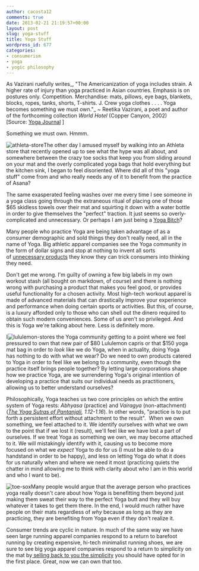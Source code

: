 ```yaml
---
author: cacosta12
comments: true
date: 2013-02-21 21:19:57+00:00
layout: post
slug: yoga-stuff
title: Yoga Stuff
wordpress_id: 677
categories:
- consumerism
- yoga
- yogic philosophy
---
```


As Vazirani ruefully writes_, "The Americanization of yoga includes strain. A higher rate of injury than yoga practiced in Asian countries. Emphasis is on postures only. Competition. Merchandise: mats, pillows, eye bags, blankets, blocks, ropes, tanks, shorts, T-shirts. J. Crew yoga clothes . . . . Yoga becomes something we must own."_ ~ Reetika Vazirani, a poet and author of the forthcoming collection _World Hotel_ (Copper Canyon, 2002) [Source: [Yoga Journal](http://www.yogajournal.com/lifestyle/672) ]

Something we must own. Hmmm.

![athleta-store](http://corinaoffthemat.com/wp-content/uploads/2013/02/athleta-store-300x199.jpeg)The other day I amused myself by walking into an Athleta store that recently opened up to see what the hype was all about, and somewhere between the crazy toe socks that keep you from sliding around on your mat and the overly complicated yoga bags that hold everything but the kitchen sink, I began to feel disoriented. Where did all of this "yoga stuff" come from and who really needs any of it to benefit from the practice of Asana?

<!-- more -->

The same exasperated feeling washes over me every time I see someone in a yoga class going through the extraneous ritual of placing one of those $65 skidless towels over their mat and squirting it down with a water bottle in order to give themselves the "perfect" traction. It just seems so overly-complicated and unnecessary. Or perhaps I am just being a [Yoga Bitch](http://www.amazon.com/gp/product/0307717445/ref=as_li_tf_tl?ie=UTF8&camp=1789&creative=9325&creativeASIN=0307717445&linkCode=as2&tag=fla002-20)?

Many people who practice Yoga are being taken advantage of as a consumer demographic and sold things they don't really need, all in the name of Yoga. Big athletic apparel companies see the Yoga community in the form of dollar signs and stop at nothing to invent all sorts of [unnecessary products](http://www.youtube.com/watch?v=pQPzDcJ57GQ) they know they can trick consumers into thinking they need.

Don't get me wrong. I'm guilty of owning a few big labels in my own workout stash (all bought on markdown, of course) and there is nothing wrong with purchasing a product that makes you feel good, or provides useful functionality for a chosen activity. Most high-tech workout apparel is made of advanced materials that can drastically improve your experience and performance when doing certain sports or activities. But this, of course, is a luxury afforded only to those who can shell out the dinero required to obtain such modern conveniences. Some of us aren't so privileged. And this is Yoga we're talking about here. Less is definitely more.

I![lululemon-store](http://corinaoffthemat.com/wp-content/uploads/2013/02/lululemon-store-300x225.jpeg)s the Yoga community getting to a point where we feel pressured to own that new pair of $80 Lululemon capris or that $150 yoga mat bag in order to _look_ like we do Yoga, when in actuality, doing Yoga has nothing to do with what we wear? Do we need to own products catered to Yoga in order to feel like we belong to a community, even though the practice itself brings people together? By letting large corporations shape how we practice Yoga, are we surrendering Yoga's original intention of developing a practice that suits our individual needs as practitioners, allowing us to better understand ourselves?

Philosophically, Yoga teaches us two core principles on which the entire system of Yoga rests: _Abhyasa_ (practice) and _Vairagya_ (non-attachment) (_[The Yoga Sutras of Pantanjali](http://www.amazon.com/gp/product/1938477073/ref=as_li_tf_tl?ie=UTF8&camp=1789&creative=9325&creativeASIN=1938477073&linkCode=as2&tag=fla002-20), 1.12-1.16_). In other words, "practice is to put forth a persistent effort without attachment to the result".  When we own something, we feel attached to it. We identify ourselves with what we own to the point that if we lost it (result), we'll feel like we have lost a part of ourselves. If we treat Yoga as something we own, we may become attached to it. We will mistakingly identify with it, causing us to become more focused on what we _expect_ Yoga to do for us (I must be able to do a handstand in order to be happy), and less on letting Yoga do what it does for us naturally when and where we need it most (practicing quiets the chatter in mind allowing me to think with clarity about who I am in this world and who I want to be).

![toe-sox](http://corinaoffthemat.com/wp-content/uploads/2013/02/toe-sox-286x300.jpeg)Many people would argue that the average person who practices yoga really doesn't care about how Yoga is benefitting them beyond just making them sweat their way to the perfect Yoga butt and they will buy whatever it takes to get them there. In the end, I would much rather have people on their mats regardless of _why_ because as long as they are practicing, they are benefiting from Yoga even if they don't realize it.

Consumer trends are cyclic in nature. In much of the same way we have seen large running apparel companies respond to a return to barefoot running by creating expensive, hi-tech minimalist running shoes, we are sure to see big yoga apparel companies respond to a return to simplicity on the mat by[ selling back to you the simplicity](http://shop.lululemon.com/products/clothes-accessories/women-yoga-mats-and-props/The-Un-Mat-390353?cc=10302&skuId=3482978&catId=women-yoga-mats-and-props) you should have opted for in the first place. Great, now we can own that too.

